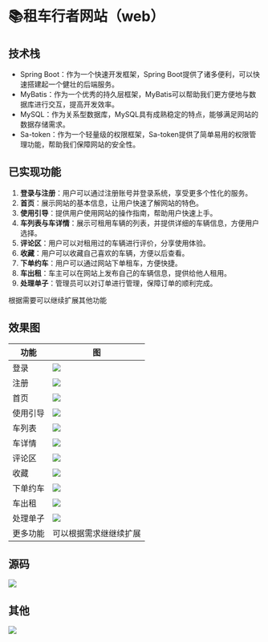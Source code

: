 # 📚租车行者网站（web）


## 技术栈

- Spring Boot：作为一个快速开发框架，Spring Boot提供了诸多便利，可以快速搭建起一个健壮的后端服务。
- MyBatis：作为一个优秀的持久层框架，MyBatis可以帮助我们更方便地与数据库进行交互，提高开发效率。
- MySQL：作为关系型数据库，MySQL具有成熟稳定的特点，能够满足网站的数据存储需求。
- Sa-token：作为一个轻量级的权限框架，Sa-token提供了简单易用的权限管理功能，帮助我们保障网站的安全性。

## 已实现功能

1. **登录与注册**：用户可以通过注册账号并登录系统，享受更多个性化的服务。
2. **首页**：展示网站的基本信息，让用户快速了解网站的特色。
3. **使用引导**：提供用户使用网站的操作指南，帮助用户快速上手。
4. **车列表与车详情**：展示可租用车辆的列表，并提供详细的车辆信息，方便用户选择。
5. **评论区**：用户可以对租用过的车辆进行评价，分享使用体验。
6. **收藏**：用户可以收藏自己喜欢的车辆，方便以后查看。
7. **下单约车**：用户可以通过网站下单租车，方便快捷。
8. **车出租**：车主可以在网站上发布自己的车辆信息，提供给他人租用。
9. **处理单子**：管理员可以对订单进行管理，保障订单的顺利完成。

根据需要可以继续扩展其他功能

## 效果图 


| 功能     | 图                                                     |
| -------- | ------------------------------------------------------------ |
| 登录     | ![](http://cdn.qiniu.liyansheng.top/img/ca6b165449793d8f90d68f4825a0a658.png)|
| 注册     | ![](http://cdn.qiniu.liyansheng.top/img/53379ba03da094afc1af39e0f5f4cf33.png) |
| 首页     | ![](http://cdn.qiniu.liyansheng.top/img/12469e29cbc7f8ced59fea7dc6c9df0c.png) |
| 使用引导 | ![](http://cdn.qiniu.liyansheng.top/img/f09db3a2108dffa74fe64042aa0a5de6.png)|
| 车列表   | ![](http://cdn.qiniu.liyansheng.top/img/b2a3702347167a9859e45306aedd8c53.png) |
| 车详情   | ![](http://cdn.qiniu.liyansheng.top/img/d9f77b800b900da935b237de57e81df0.png) |
| 评论区   | ![](http://cdn.qiniu.liyansheng.top/img/557c5c5f8f9c11ee3aa1c8750998eae4.png)|
| 收藏     | ![](http://cdn.qiniu.liyansheng.top/img/9eb5c421907908e08099f3f1a9abc1f4.png) |
| 下单约车 | ![](http://cdn.qiniu.liyansheng.top/img/b1466977304fccc1947e2ca3aa089cb9.png) |
| 车出租   |![](http://cdn.qiniu.liyansheng.top/img/8a3ec1e6a42ab0ee0d5779ac0af7b250.png) |
| 处理单子 | ![](http://cdn.qiniu.liyansheng.top/img/15bab3a8017e87711fccfd9be02d82a1.png)|
| 更多功能 | 可以根据需求继继续扩展                                               |





## 源码

![](http://cdn.qiniu.liyansheng.top/img/ce77c8b5ecd17eed91265b9293ce1139.png)
## 其他
![](http://cdn.qiniu.liyansheng.top/img/b69aa92d84971671dcf609c6e8246cae.jpeg)
